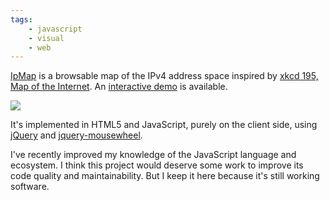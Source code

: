 ```yaml
---
tags:
    - javascript
    - visual
    - web
---
```

[IpMap](https://github.com/jacquev6/IpMap/) is a browsable map of the IPv4 address space inspired by [xkcd 195, Map of the Internet](https://xkcd.com/195/).
An [interactive demo](https://jacquev6.github.io/IpMap/) is available.

<div class="text-center">
<img class="img-fluid" src="https://jacquev6.github.io/IpMap/logo.png">
</div>

It's implemented in HTML5 and JavaScript, purely on the client side, using [jQuery](https://jquery.com/) and [jquery-mousewheel](https://github.com/jquery/jquery-mousewheel).

I've recently improved my knowledge of the JavaScript language and ecosystem.
I think this project would deserve some work to improve its code quality and maintainability.
But I keep it here because it's still working software.
